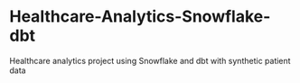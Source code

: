 # Healthcare-Analytics-Snowflake-dbt
Healthcare analytics project using Snowflake and dbt with synthetic patient data
